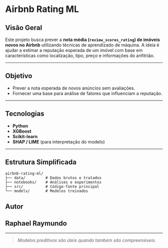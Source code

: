 # Airbnb Rating ML

## Visão Geral

Este projeto busca prever a **nota média (`review_scores_rating`) de imóveis novos no Airbnb** utilizando técnicas de aprendizado de máquina. A ideia é ajudar a estimar a reputação esperada de um imóvel com base em características como localização, tipo, preço e informações do anfitrião.

---

## Objetivo

- Prever a nota esperada de novos anúncios sem avaliações.
- Fornecer uma base para análise de fatores que influenciam a reputação.

---

## Tecnologias

- **Python**
- **XGBoost**
- **Scikit-learn**
- **SHAP / LIME** (para interpretação do modelo)

---

## Estrutura Simplificada

```
airbnb-rating-ml/
├── data/         # Dados brutos e tratados
├── notebooks/    # Análises e experimentos
├── src/          # Código-fonte principal
└── models/       # Modelos treinados
```

## Autor

## **Raphael Raymundo**

---

> _Modelos preditivos são úteis quando também são compreensíveis._
